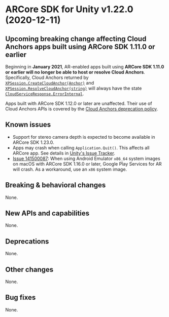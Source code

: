 # ARCore SDK for Unity v1.22.0 (2020-12-11)

## Upcoming breaking change affecting Cloud Anchors apps built using ARCore SDK 1.11.0 or earlier

Beginning in **January 2021**, AR-enabled apps built using **ARCore SDK 1.11.0 or earlier will no longer be able to host or resolve Cloud Anchors**. Specifically, Cloud Anchors returned by [`XPSession.CreateCloudAnchor(Anchor)`](https://developers.google.com/ar/reference/unity/class/GoogleARCore/CrossPlatform/XPSession#createcloudanchor) and [`XPSession.ResolveCloudAnchor(string)`](https://developers.google.com/ar/reference/unity/class/GoogleARCore/CrossPlatform/XPSession#resolvecloudanchor) will always have the state [`CloudServiceResponse.ErrorInternal`](https://developers.google.com/ar/reference/unity/namespace/GoogleARCore/CrossPlatform#cloudserviceresponse).

Apps built with ARCore SDK 1.12.0 or later are unaffected. Their use of Cloud Anchors APIs is covered by the [Cloud Anchors deprecation policy](https://developers.google.com/ar/develop/cloud-anchors/deprecation-policy).

## Known issues
  * Support for stereo camera depth is expected to become available in ARCore SDK 1.23.0.
  * Apps may crash when calling `Application.Quit()`. This affects all ARCore app. See details in [Unity's Issue Tracker](https://issuetracker.unity3d.com/issues/arcore-android-application-crashes-when-exiting-the-app).
  * [Issue 141500087](https://issuetracker.google.com/141500087): When using Android Emulator `x86_64` system images on macOS with ARCore SDK 1.16.0 or later, Google Play Services for AR will crash. As a workaround, use an `x86` system image.

## Breaking & behavioral changes
None.

## New APIs and capabilities
None.

## Deprecations
None.

## Other changes
None.

## Bug fixes
None.
